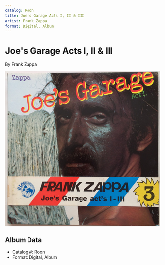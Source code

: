 ```yaml
---
catalog: Roon
title: Joe's Garage Acts I, II & III
artist: Frank Zappa
format: Digital, Album
---
```


# Joe's Garage Acts I, II & III

By Frank Zappa

![](../../assets/albumcovers/Frank_Zappa-Joes_Garage_Acts_I__II_and_III.png)

## Album Data

- Catalog #: Roon
- Format: Digital, Album

